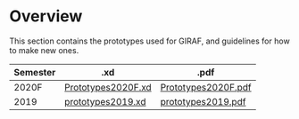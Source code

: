 # Overview

This section contains the prototypes used for GIRAF, and guidelines for how to make new ones.

| **Semester** | **.xd**                                  | **.pdf**                                   |
|--------------|------------------------------------------|--------------------------------------------|
| 2020F        | [Prototypes2020F.xd](xd/Prototypes2020F.xd) | [Prototypes2020F.pdf](pdf/Prototypes2020F.pdf) |
| 2019         | [prototypes2019.xd](xd/prototypes2019.xd)   | [prototypes2019.pdf](pdf/prototypes2019.pdf)   |
